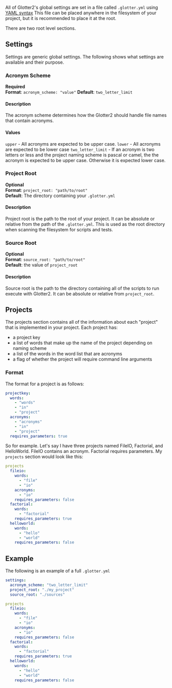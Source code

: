 All of Glotter2's global settings are set in a file called `.glotter.yml` using [YAML syntax](https://yaml.org/)
This file can be placed anywhere in the filesystem of your project, but it is recommended to place it at the root.

There are two root level sections.

## Settings

Settings are generic global settings.
The following shows what settings are available and their purpose.

### Acronym Scheme

**Required**  
**Format**: `acronym_scheme: "value"`
**Default**: `two_letter_limit`

#### Description

The acronym scheme determines how the Glotter2 should handle file names that contain acronyms.

#### Values

`upper` - All acronyms are expected to be upper case.
`lower` - All acronyms are expected to be lower case
`two_letter_limit` - If an acronym is two letters or less and the project naming scheme is pascal or camel, the the acronym is expected to be upper case. Otherwise it is expected lower case.

### Project Root

**Optional**  
**Format**: `project_root: "path/to/root"`  
**Default**: The directory containing your `.glotter.yml`  

#### Description

Project root is the path to the root of your project.
It can be absolute or relative from the path of the `.glotter.yml`.
This is used as the root directory when scanning the filesystem for scripts and tests.

### Source Root

**Optional**  
**Format**: `source_root: "path/to/root"`  
**Default**: the value of `project_root`  

#### Description

Source root is the path to the directory containing all of the scripts to run execute with Glotter2.
It can be absolute or relative from `project_root`.

## Projects

The projects section contains all of the information about each "project" that is implemented in your project.
Each project has:
- a project key
- a list of words that make up the name of the project depending on naming scheme
- a list of the words in the word list that are acronyms
- a flag of whether the project will require command line arguments

### Format

The format for a project is as follows:
```yml
projectkey:
  words:
    - "words"
    - "in"
    - "project"
  acronyms:
    - "acronyms"
    - "in"
    - "project"
  requires_parameters: true
```
So for example. Let's say I have three projects named FileIO, Factorial, and HelloWorld.
FileIO contains an acronym.
Factorial requires parameters.
My `projects` section would look like this:

```yml
projects
  fileio:
    words:
      - "file"
      - "io"
    acronyms:
      - "io"
    requires_parameters: false
  factorial:
    words:
      - "factorial"
    requires_parameters: true
  helloworld:
    words:
      - "hello"
      - "world"
    requires_parameters: false
```

## Example

The following is an example of a full `.glotter.yml`

```yml
settings:
  acronym_scheme: "two_letter_limit"
  project_root: "./my_project"
  source_root: "./sources"

projects
  fileio:
    words:
      - "file"
      - "io"
    acronyms:
      - "io"
    requires_parameters: false
  factorial:
    words:
      - "factorial"
    requires_parameters: true
  helloworld:
    words:
      - "hello"
      - "world"
    requires_parameters: false
```
